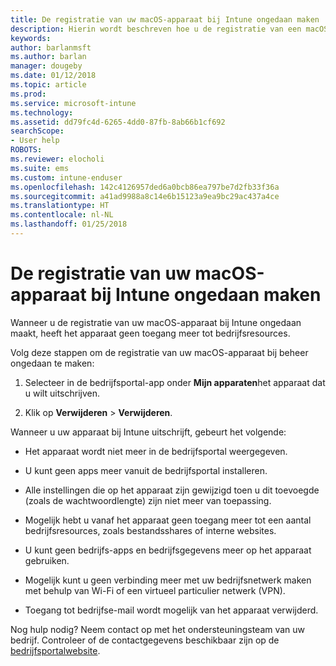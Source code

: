 ```yaml
---
title: De registratie van uw macOS-apparaat bij Intune ongedaan maken | Microsoft Docs
description: Hierin wordt beschreven hoe u de registratie van een macOS-apparaat bij Intune ongedaan kunt maken
keywords: 
author: barlanmsft
ms.author: barlan
manager: dougeby
ms.date: 01/12/2018
ms.topic: article
ms.prod: 
ms.service: microsoft-intune
ms.technology: 
ms.assetid: dd79fc4d-6265-4dd0-87fb-8ab66b1cf692
searchScope:
- User help
ROBOTS: 
ms.reviewer: elocholi
ms.suite: ems
ms.custom: intune-enduser
ms.openlocfilehash: 142c4126957ded6a0bcb86ea797be7d2fb33f36a
ms.sourcegitcommit: a41ad9988a8c14e6b15123a9ea9bc29ac437a4ce
ms.translationtype: HT
ms.contentlocale: nl-NL
ms.lasthandoff: 01/25/2018
---
```

# <a name="unenroll-your-macos-device-from-intune"></a>De registratie van uw macOS-apparaat bij Intune ongedaan maken

Wanneer u de registratie van uw macOS-apparaat bij Intune ongedaan maakt, heeft het apparaat geen toegang meer tot bedrijfsresources.

Volg deze stappen om de registratie van uw macOS-apparaat bij beheer ongedaan te maken:

1.  Selecteer in de bedrijfsportal-app onder **Mijn apparaten**het apparaat dat u wilt uitschrijven.

2.  Klik op **Verwijderen** > **Verwijderen**.

Wanneer u uw apparaat bij Intune uitschrijft, gebeurt het volgende:

-   Het apparaat wordt niet meer in de bedrijfsportal weergegeven.

-   U kunt geen apps meer vanuit de bedrijfsportal installeren.

-   Alle instellingen die op het apparaat zijn gewijzigd toen u dit toevoegde (zoals de wachtwoordlengte) zijn niet meer van toepassing.

-   Mogelijk hebt u vanaf het apparaat geen toegang meer tot een aantal bedrijfsresources, zoals bestandsshares of interne websites.

-   U kunt geen bedrijfs-apps en bedrijfsgegevens meer op het apparaat gebruiken.

-   Mogelijk kunt u geen verbinding meer met uw bedrijfsnetwerk maken met behulp van Wi-Fi of een virtueel particulier netwerk (VPN).

-   Toegang tot bedrijfse-mail wordt mogelijk van het apparaat verwijderd.

Nog hulp nodig? Neem contact op met het ondersteuningsteam van uw bedrijf. Controleer of de contactgegevens beschikbaar zijn op de [bedrijfsportalwebsite](https://portal.manage.microsoft.com#HelpDeskDialog).
